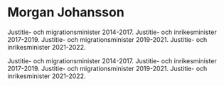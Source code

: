 # Morgan Johansson

Justitie- och migrationsminister 2014-2017. Justitie- och inrikesminister 2017-2019. Justitie- och migrationsminister 2019-2021. Justitie- och inrikesminister 2021-2022.

Justitie- och migrationsminister 2014-2017. Justitie- och inrikesminister 2017-2019. Justitie- och migrationsminister 2019-2021. Justitie- och inrikesminister 2021-2022.
